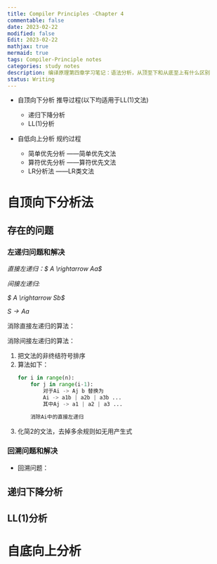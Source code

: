```yaml
---
title: Compiler Principles -Chapter 4
commentable: false
date: 2023-02-22
modified: false
Edit: 2023-02-22
mathjax: true
mermaid: true
tags: Compiler-Principle notes
categories: study notes
description: 编译原理第四章学习笔记：语法分析，从顶至下和从底至上有什么区别
status: Writing
---
```


- 自顶向下分析  推导过程(以下均适用于LL(1)文法)
    - 递归下降分析      
    - LL(1)分析       

- 自低向上分析 规约过程
    - 简单优先分析 ——简单优先文法
    - 算符优先分析 ——算符优先文法
    - LR分析法 ——LR类文法

# 自顶向下分析法


## 存在的问题

### 左递归问题和解决

*直接左递归：$ A \rightarrow Aa$*

*间接左递归:*

*$ A \rightarrow Sb$*

*$S \rightarrow Aa$*

消除直接左递归的算法：



消除间接左递归的算法：

1. 把文法的非终结符号排序
2. 算法如下：
    ``` python
    for i in range(n):
        for j in range(i-1):
            对于Ai -> Aj b 替换为
            Ai -> a1b | a2b | a3b ...
            其中Aj -> a1 | a2 | a3 ...

        消除Ai中的直接左递归

    
    ```
3. 化简2的文法，去掉多余规则如无用产生式

### 回溯问题和解决

- 回溯问题：
    
## 递归下降分析

## LL(1)分析

# 自底向上分析

##